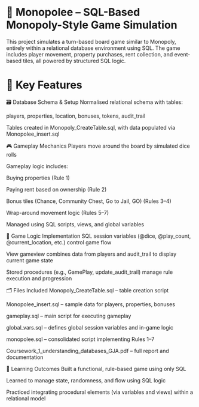 # 🎲 Monopolee – SQL-Based Monopoly-Style Game Simulation
This project simulates a turn-based board game similar to Monopoly, entirely within a relational database environment using SQL. The game includes player movement, property purchases, rent collection, and event-based tiles, all powered by structured SQL logic.

# 📌 Key Features
🗃️ Database Schema & Setup
Normalised relational schema with tables:

players, properties, location, bonuses, tokens, audit_trail

Tables created in Monopoly_CreateTable.sql, with data populated via Monopolee_insert.sql

🎮 Gameplay Mechanics
Players move around the board by simulated dice rolls

Gameplay logic includes:

Buying properties (Rule 1)

Paying rent based on ownership (Rule 2)

Bonus tiles (Chance, Community Chest, Go to Jail, GO) (Rules 3–4)

Wrap-around movement logic (Rules 5–7)

Managed using SQL scripts, views, and global variables

🧠 Game Logic Implementation
SQL session variables (@dice, @play_count, @current_location, etc.) control game flow

View gameview combines data from players and audit_trail to display current game state

Stored procedures (e.g., GamePlay, update_audit_trail) manage rule execution and progression

🗂️ Files Included
Monopoly_CreateTable.sql – table creation script

Monopolee_insert.sql – sample data for players, properties, bonuses

gameplay.sql – main script for executing gameplay

global_vars.sql – defines global session variables and in-game logic

monopolee.sql – consolidated script implementing Rules 1–7

Coursework_1_understanding_databases_GJA.pdf – full report and documentation

🧠 Learning Outcomes
Built a functional, rule-based game using only SQL

Learned to manage state, randomness, and flow using SQL logic

Practiced integrating procedural elements (via variables and views) within a relational model

